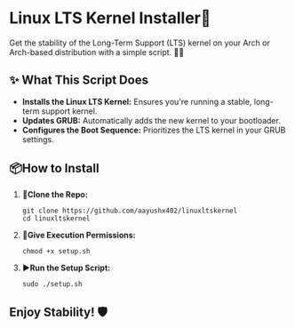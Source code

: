 <h1>Linux LTS Kernel Installer🚀</h1>

<p>Get the stability of the Long-Term Support (LTS) kernel on your Arch or Arch-based distribution with a simple script. 🧑‍💻</p>

<h2>✨ What This Script Does</h2>
<ul>
  <li><strong>Installs the Linux LTS Kernel:</strong> Ensures you're running a stable, long-term support kernel.</li>
  <li><strong>Updates GRUB:</strong> Automatically adds the new kernel to your bootloader.</li>
  <li><strong>Configures the Boot Sequence:</strong> Prioritizes the LTS kernel in your GRUB settings.</li>
</ul>

<h2>📦How to Install</h2>
<ol>
  <li><strong>📁Clone the Repo:</strong>
    <pre><code>git clone https://github.com/aayushx402/linuxltskernel
cd linuxltskernel</code></pre>
  </li>
  <li><strong>🔐Give Execution Permissions:</strong>
    <pre><code>chmod +x setup.sh</code></pre>
  </li>
  <li><strong>▶️Run the Setup Script:</strong>
    <pre><code>sudo ./setup.sh</code></pre>
  </li>
</ol>

<h2>Enjoy Stability! 🛡️</h2>

